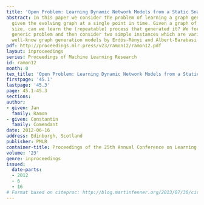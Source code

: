 ```yaml
---
title: 'Open Problem: Learning Dynamic Network Models from a Static Snapshot'
abstract: In this paper we consider the problem of learning a graph generating process
  given the evolving graph at a single point in time. Given a graph of sufficient
  size, can we learn the (repeatable) process that generated it? We formalize the
  generic problem and then consider two simple instances which are variations on the
  well-know graph generation models by Erdós-Rényi and Albert-Barabasi.
pdf: http://proceedings.mlr.press/v23/ramon12/ramon12.pdf
layout: inproceedings
series: Proceedings of Machine Learning Research
id: ramon12
month: 0
tex_title: 'Open Problem: Learning Dynamic Network Models from a Static Snapshot'
firstpage: '45.1'
lastpage: '45.3'
page: 45.1-45.3
sections: 
author:
- given: Jan
  family: Ramon
- given: Constantin
  family: Comendant
date: 2012-06-16
address: Edinburgh, Scotland
publisher: PMLR
container-title: Proceedings of the 25th Annual Conference on Learning Theory
volume: '23'
genre: inproceedings
issued:
  date-parts:
  - 2012
  - 6
  - 16
# Format based on citeproc: http://blog.martinfenner.org/2013/07/30/citeproc-yaml-for-bibliographies/
---
```

